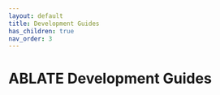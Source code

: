 ```yaml
---
layout: default
title: Development Guides
has_children: true
nav_order: 3
---
```


# ABLATE Development Guides